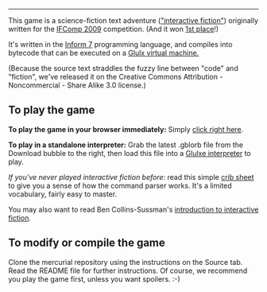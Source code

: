 
---


This game is a science-fiction text adventure (["interactive fiction"](http://en.wikipedia.org/wiki/Interactive_fiction)) originally written for the [IFComp 2009](http://www.ifcomp.org/) competition.  (And it won [1st place](http://www.ifcomp.org/comp09/results.html)!)

It's written in the [Inform 7](http://inform7.com/) programming language, and compiles into bytecode that can be executed on a [Glulx virtual machine.](http://en.wikipedia.org/wiki/Glulx)

(Because the source text straddles the fuzzy line between "code" and "fiction", we've released it on the Creative Commons Attribution - Noncommercial - Share Alike 3.0 license.)

## To play the game ##

**To play the game in your browser immediately:**  Simply [click right here](http://www.red-bean.com/sussman/if/rover/play.html).

**To play in a standalone interpreter:**  Grab the latest .gblorb file from the Download bubble to the right, then load this file into a [Glulxe interpreter](http://code.google.com/p/rovers-day-out/wiki/GettingGlulx) to play.


_If you've never played interactive fiction before_:  read this simple [crib sheet](http://www.microheaven.com/IFGuide/step3.html) to give you a sense of how the command parser works.  It's a limited vocabulary, fairly easy to master.

You may also want to read Ben Collins-Sussman's [introduction to interactive fiction](http://www.red-bean.com/sussman/if/).

## To modify or compile the game ##

Clone the mercurial repository using the instructions on the Source tab.  Read the README file for further instructions.  Of course, we recommend you play the game first, unless you want spoilers.  :-)
